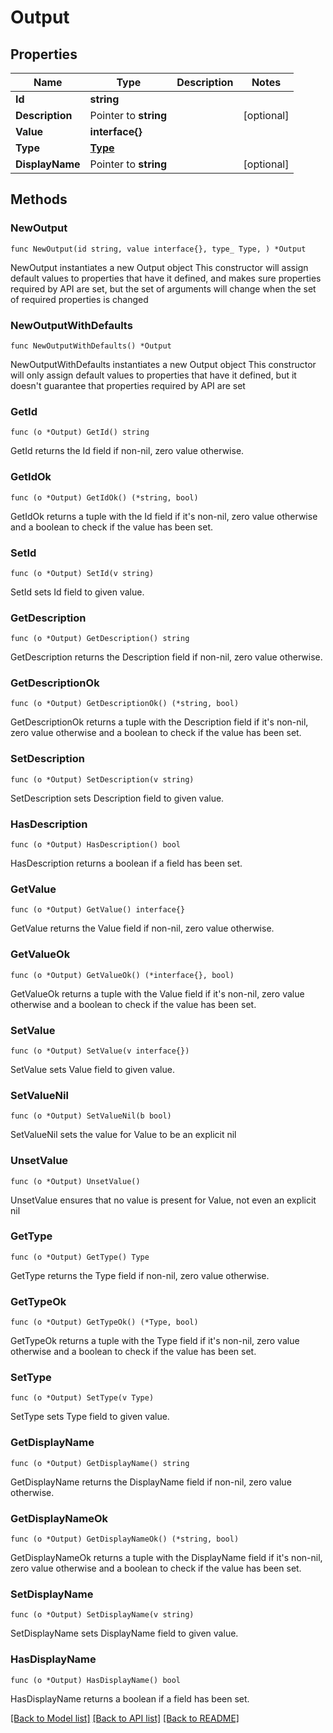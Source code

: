 # Output

## Properties

Name | Type | Description | Notes
------------ | ------------- | ------------- | -------------
**Id** | **string** |  | 
**Description** | Pointer to **string** |  | [optional] 
**Value** | **interface{}** |  | 
**Type** | [**Type**](Type.md) |  | 
**DisplayName** | Pointer to **string** |  | [optional] 

## Methods

### NewOutput

`func NewOutput(id string, value interface{}, type_ Type, ) *Output`

NewOutput instantiates a new Output object
This constructor will assign default values to properties that have it defined,
and makes sure properties required by API are set, but the set of arguments
will change when the set of required properties is changed

### NewOutputWithDefaults

`func NewOutputWithDefaults() *Output`

NewOutputWithDefaults instantiates a new Output object
This constructor will only assign default values to properties that have it defined,
but it doesn't guarantee that properties required by API are set

### GetId

`func (o *Output) GetId() string`

GetId returns the Id field if non-nil, zero value otherwise.

### GetIdOk

`func (o *Output) GetIdOk() (*string, bool)`

GetIdOk returns a tuple with the Id field if it's non-nil, zero value otherwise
and a boolean to check if the value has been set.

### SetId

`func (o *Output) SetId(v string)`

SetId sets Id field to given value.


### GetDescription

`func (o *Output) GetDescription() string`

GetDescription returns the Description field if non-nil, zero value otherwise.

### GetDescriptionOk

`func (o *Output) GetDescriptionOk() (*string, bool)`

GetDescriptionOk returns a tuple with the Description field if it's non-nil, zero value otherwise
and a boolean to check if the value has been set.

### SetDescription

`func (o *Output) SetDescription(v string)`

SetDescription sets Description field to given value.

### HasDescription

`func (o *Output) HasDescription() bool`

HasDescription returns a boolean if a field has been set.

### GetValue

`func (o *Output) GetValue() interface{}`

GetValue returns the Value field if non-nil, zero value otherwise.

### GetValueOk

`func (o *Output) GetValueOk() (*interface{}, bool)`

GetValueOk returns a tuple with the Value field if it's non-nil, zero value otherwise
and a boolean to check if the value has been set.

### SetValue

`func (o *Output) SetValue(v interface{})`

SetValue sets Value field to given value.


### SetValueNil

`func (o *Output) SetValueNil(b bool)`

 SetValueNil sets the value for Value to be an explicit nil

### UnsetValue
`func (o *Output) UnsetValue()`

UnsetValue ensures that no value is present for Value, not even an explicit nil
### GetType

`func (o *Output) GetType() Type`

GetType returns the Type field if non-nil, zero value otherwise.

### GetTypeOk

`func (o *Output) GetTypeOk() (*Type, bool)`

GetTypeOk returns a tuple with the Type field if it's non-nil, zero value otherwise
and a boolean to check if the value has been set.

### SetType

`func (o *Output) SetType(v Type)`

SetType sets Type field to given value.


### GetDisplayName

`func (o *Output) GetDisplayName() string`

GetDisplayName returns the DisplayName field if non-nil, zero value otherwise.

### GetDisplayNameOk

`func (o *Output) GetDisplayNameOk() (*string, bool)`

GetDisplayNameOk returns a tuple with the DisplayName field if it's non-nil, zero value otherwise
and a boolean to check if the value has been set.

### SetDisplayName

`func (o *Output) SetDisplayName(v string)`

SetDisplayName sets DisplayName field to given value.

### HasDisplayName

`func (o *Output) HasDisplayName() bool`

HasDisplayName returns a boolean if a field has been set.


[[Back to Model list]](../README.md#documentation-for-models) [[Back to API list]](../README.md#documentation-for-api-endpoints) [[Back to README]](../README.md)


